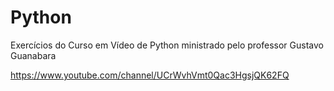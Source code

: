 # Python

Exercícios do Curso em Vídeo de Python ministrado pelo professor Gustavo Guanabara

https://www.youtube.com/channel/UCrWvhVmt0Qac3HgsjQK62FQ
